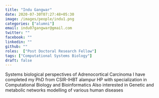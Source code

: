 ```yaml
---
title: "Indu Gangwar"
date: 2020-07-30T07:27:48+05:30
image: /images/people/indu1.png
categories: ["alumni"]
email: indu07gangwar@gmail.com
twitter: ""
facebook: ""
linkedin: ""
github: ""
roles:  ["Post Doctoral Research Fellow"]
tags: ["Computational Systems Biology"]
draft: false
---
```

Systems biological perspectives of Adrenocortical Carcinoma I have completed my PhD from CSIR-IHBT alampur HP with specialization in Computational Biology and Bioinformatics Also interested in Genetic and metabolic networks modelling of various human diseases